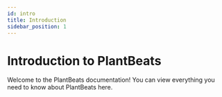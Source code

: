 ```yaml
---
id: intro
title: Introduction
sidebar_position: 1
---
```


# Introduction to PlantBeats

Welcome to the PlantBeats documentation! You can view everything you need to know about PlantBeats here.
